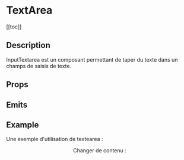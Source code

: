 <script setup>
import { ref, computed } from 'vue';
import component from './index.vue'
let isToggledContent = ref(false)
const content1 = "Lorem Ipsum is simply dummy text of the printing and typesetting industry. Lorem Ipsum has been the industry's standard dummy text ever since the 1500s, when an unknown printer took a galley of type and scrambled it to make a type specimen book."
const content2 = "Lorem Ipsum is simply dummy text of the printing and typesetting industry."
const getContent = computed(() => {
    return isToggledContent.value ? content1 : content2
})

</script>

# TextArea

[[toc]]

## Description

InputTextarea est un composant permettant de taper du texte dans un champs de saisis de texte. <br/> 

## Props

<props-parser :props="component.props" />

## Emits

<emits-parser :emits="component.emits" />

## Example

<code-example>
<p>Une exemple d'utilisation de textearea :</p>
<dsp-flex align="center"> 
    <p>Changer de contenu : </p>  
    <dsp-switch class="switch" v-model="isToggledContent"/>
</dsp-flex>
<dsp-input-textarea v-model="getContent" />
<template v-slot:html>

```html
Your HTML code example here
```

</template>

<template v-slot:js>

```js
Your JS code example here
```

</template>
</code-example>

<style lang="scss" scoped>
    .dsp-switch {
        margin-left: var(--spacing-md)
    }
</style>
